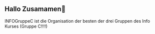 ## Hallo Zusamamen👋

INFOGruppeC ist die Organisation der besten der drei Gruppen des Info Kurses (Gruppe C!!!!) 

